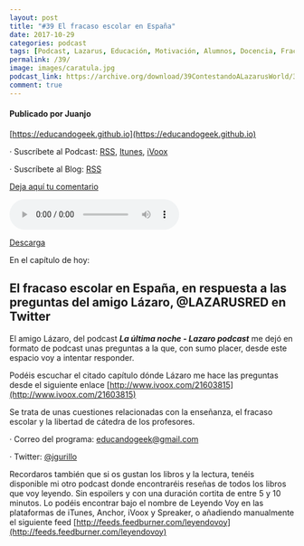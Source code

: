 ```yaml
---
layout: post
title: "#39 El fracaso escolar en España"
date: 2017-10-29
categories: podcast
tags: [Podcast, Lazarus, Educación, Motivación, Alumnos, Docencia, Fracaso, Escolar]
permalink: /39/
image: images/caratula.jpg
podcast_link: https://archive.org/download/39ContestandoALazarusWorld/39-contestando-a-lazarus-world.mp3
comment: true
---
```


#### Publicado por Juanjo

[https://educandogeek.github.io](https://educandogeek.github.io)

· Suscríbete al Podcast: [RSS](http://feeds.feedburner.com/educandogeek), [Itunes](https://itunes.apple.com/es/podcast/educando-geek/id1110060146?mt=2), [iVoox](https://www.ivoox.com/podcast-educando-geek_sq_f1289274_1.html)

· Suscríbete al Blog: [RSS](http://feeds.feedburner.com/educandogeekblog)

[Deja aquí tu comentario](https://educandogeek.github.io/39/)

<audio controls>
  <source src="{{ page.podcast_link }}" type="audio/mp3">
</audio>


[Descarga][Mp3]


En el capítulo de hoy:

## El fracaso escolar en España, en respuesta a las preguntas del amigo Lázaro, @LAZARUSRED en Twitter

El amigo Lázaro, del podcast _**La última noche - Lazaro podcast**_ me dejó en formato de podcast unas preguntas a la que, con sumo placer, desde este espacio voy a intentar responder.

Podéis escuchar el citado capítulo dónde Lázaro me hace las preguntas desde el siguiente enlace [http://www.ivoox.com/21603815](http://www.ivoox.com/21603815)

Se trata de unas cuestiones relacionadas con la enseñanza, el fracaso escolar y la libertad de cátedra de los profesores.




· Correo del programa: [educandogeek@gmail.com](mailto:educandogeek@gmail.com)

· Twitter: [@jgurillo](https://twitter.com/jgurillo)

Recordaros también que si os gustan los libros y la lectura, tenéis disponible mi otro podcast donde encontraréis reseñas de todos los libros que voy leyendo. Sin espoilers y con una duración cortita de entre 5 y 10 minutos. Lo podéis encontrar bajo el nombre de Leyendo Voy en las plataformas de iTunes, Anchor, iVoox y Spreaker, o añadiendo manualmente el siguiente feed [http://feeds.feedburner.com/leyendovoy](http://feeds.feedburner.com/leyendovoy)



[Mp3]: https://archive.org/download/39ContestandoALazarusWorld/39-contestando-a-lazarus-world.mp3